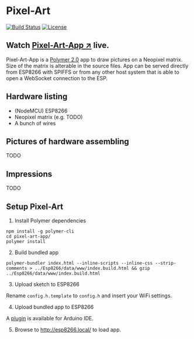 # Pixel-Art

[![Build Status](https://travis-ci.org/hunsalz/pixel-art.svg?branch=master)](https://travis-ci.org/hunsalz/pixel-art)
[![License](https://img.shields.io/badge/license-MIT%20License-blue.svg)](http://doge.mit-license.org)

## Watch [Pixel-Art-App ↗](https://hunsalz.github.io/pixel-art/) live.

Pixel-Art-App is a [Polymer 2.0](https://www.polymer-project.org/2.0/) app to draw pictures on a Neopixel matrix. Size of the matrix is alterable in the source files. App can be served directly from ESP8266 with SPIFFS or from any other host system that is able to open a WebSocket connection to the ESP.

## Hardware listing

* (NodeMCU) ESP8266
* Neopixel matrix (e.g. TODO)
* A bunch of wires

## Pictures of hardware assembling

TODO

## Impressions

TODO 

## Setup Pixel-Art

1. Install Polymer dependencies
```
npm install -g polymer-cli
cd pixel-art-app/
polymer install
```

2. Build bundled app
```
polymer-bundler index.html --inline-scripts --inline-css --strip-comments > ../Esp8266/data/www/index.build.html && gzip ../Esp8266/data/www/index.build.html
```

3. Upload sketch to ESP8266

Rename `config.h.template` to `config.h` and insert your WiFi settings.

4. Upload bundled app to ESP8266

A [plugin](https://github.com/esp8266/arduino-esp8266fs-plugin) is available for Arduino IDE.

5. Browse to http://esp8266.local/ to load app.